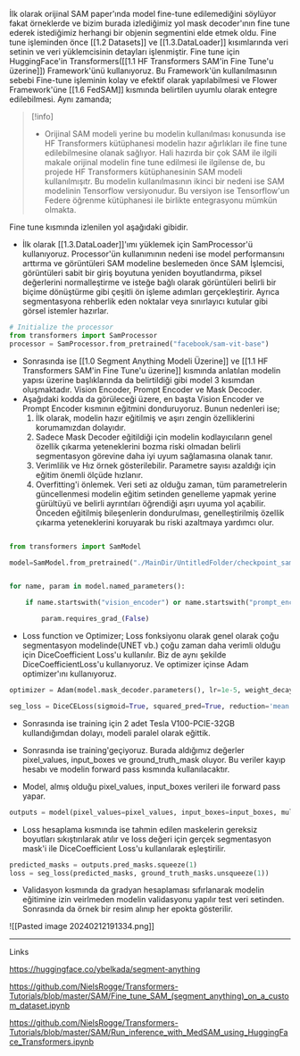 
İlk olarak orijinal SAM paper'ında model fine-tune edilemediğini söylüyor fakat örneklerde ve bizim burada izlediğimiz yol mask decoder'ının fine tune ederek istediğimiz herhangi bir objenin segmentini elde etmek oldu. 
Fine tune işleminden önce [[1.2 Datasets]] ve [[1.3.DataLoader]] kısımlarında veri setinin ve veri yüklemcisinin detayları işlenmiştir. Fine tune için HuggingFace'in Transformers([[1.1  HF Transformers SAM'in Fine Tune'u üzerine]]) Framework'ünü kullanıyoruz. Bu Framework'ün kullanılmasının sebebi Fine-tune işleminin kolay ve efektif olarak yapılabilmesi ve Flower Framework'üne [[1.6 FedSAM]] kısmında belirtilen uyumlu olarak entegre edilebilmesi. Aynı zamanda;
> [!info]
> -  Orijinal SAM modeli yerine bu modelin kullanılması konusunda ise HF Transformers kütüphanesi modelin hazır ağırlıkları ile fine tune edilebilmesine olanak sağlıyor. Hali hazırda bir çok SAM ile ilgili makale orijinal modelin fine tune edilmesi ile ilgilense de, bu projede HF Transformers kütüphanesinin SAM modeli kullanılmışıtr. Bu modelin kullanılmasının ikinci bir nedeni ise SAM modelinin Tensorflow versiyonudur. Bu versiyon ise Tensorflow'un Federe öğrenme kütüphanesi ile birlikte entegrasyonu mümkün olmakta.

Fine tune kısmında izlenilen yol aşağıdaki gibidir.

- İlk olarak [[1.3.DataLoader]]'ımı yüklemek için SamProcessor'ü kullanıyoruz. Processor'ün kullanımının nedeni ise model performansını arttırma ve görüntüleri SAM modeline beslemeden önce SAM İşlemcisi, görüntüleri sabit bir giriş boyutuna yeniden boyutlandırma, piksel değerlerini normalleştirme ve isteğe bağlı olarak görüntüleri belirli bir biçime dönüştürme gibi çeşitli ön işleme adımları gerçekleştirir. Ayrıca segmentasyona rehberlik eden noktalar veya sınırlayıcı kutular gibi görsel istemler hazırlar.

```python
# Initialize the processor
from transformers import SamProcessor
processor = SamProcessor.from_pretrained("facebook/sam-vit-base")
```


- Sonrasında ise [[1.0 Segment Anything Modeli Üzerine]] ve [[1.1  HF Transformers SAM'in Fine Tune'u üzerine]] kısmında anlatılan modelin yapısı üzerine başlıklarında da belirtildiği gibi model 3 kısımdan oluşmaktadır. Vision Encoder, Prompt Encoder ve Mask Decoder. 
- Aşağıdaki kodda da görüleceği üzere, en başta Vision Encoder ve Prompt Encoder kısmının eğitmini donduruyoruz. Bunun nedenleri ise;
    1. İlk olarak, modelin hazır eğitilmiş ve aşırı zengin özelliklerini korumamızdan dolayıdır.
	2. Sadece Mask Decoder eğitildiği için modelin kodlayıcıların genel özellik çıkarma yeteneklerini bozma riski olmadan belirli segmentasyon görevine daha iyi uyum sağlamasına olanak tanır.
	3. Verimlilik ve Hız örnek gösterilebilir. Parametre sayısı azaldığı için eğitim önemli ölçüde hızlanır.
	4. Overfitting'i önlemek. Veri seti az olduğu zaman, tüm parametrelerin güncellenmesi modelin eğitim setinden genelleme yapmak yerine gürültüyü ve belirli ayrıntıları öğrendiği aşırı uyuma yol açabilir. Önceden eğitilmiş bileşenlerin dondurulması, genelleştirilmiş özellik çıkarma yeteneklerini koruyarak bu riski azaltmaya yardımcı olur.


```python

from transformers import SamModel

model=SamModel.from_pretrained("./MainDir/UntitledFolder/checkpoint_sam_torch",local_files_only=True)


for name, param in model.named_parameters():

    if name.startswith("vision_encoder") or name.startswith("prompt_encoder"):

        param.requires_grad_(False)

```

- Loss function ve Optimizer; Loss fonksiyonu olarak genel olarak çoğu segmentasyon modelinde(UNET vb.) çoğu zaman daha verimli olduğu için DiceCoefficient Loss'u kullanılır. Biz de aynı şekilde DiceCoefficientLoss'u kullanıyoruz. Ve optimizer içinse Adam optimizer'ını kullanıyoruz.

```python
optimizer = Adam(model.mask_decoder.parameters(), lr=1e-5, weight_decay=0)

seg_loss = DiceCELoss(sigmoid=True, squared_pred=True, reduction='mean')
```

- Sonrasında ise training için 2 adet Tesla V100-PCIE-32GB kullandığımdan dolayı, modeli paralel olarak eğittik. 

- Sonrasında ise training'geçiyoruz. Burada aldığımız değerler pixel_values, input_boxes ve ground_truth_mask oluyor. Bu veriler kayıp hesabı ve modelin forward pass kısmında kullanılacaktır.

- Model, almış olduğu pixel_values, input_boxes verileri ile forward pass yapar.

```python
outputs = model(pixel_values=pixel_values, input_boxes=input_boxes, multimask_output=False)

```

- Loss hesaplama kısmında ise tahmin edilen maskelerin gereksiz boyutları sıkıştırılarak atılır ve loss değeri için gerçek segmentasyon mask'i ile DiceCoefficient Loss'u kullanılarak eşleştirilir.

```python
predicted_masks = outputs.pred_masks.squeeze(1)
loss = seg_loss(predicted_masks, ground_truth_masks.unsqueeze(1))
```

- Validasyon kısmında da gradyan hesaplaması sıfırlanarak modelin eğitimine izin veirlmeden modelin validasyonu yapılır test veri setinden. Sonrasında da örnek bir resim alınıp her epokta gösterilir.

![[Pasted image 20240212191334.png]]



---

Links

https://huggingface.co/ybelkada/segment-anything

https://github.com/NielsRogge/Transformers-Tutorials/blob/master/SAM/Fine_tune_SAM_(segment_anything)_on_a_custom_dataset.ipynb

https://github.com/NielsRogge/Transformers-Tutorials/blob/master/SAM/Run_inference_with_MedSAM_using_HuggingFace_Transformers.ipynb
